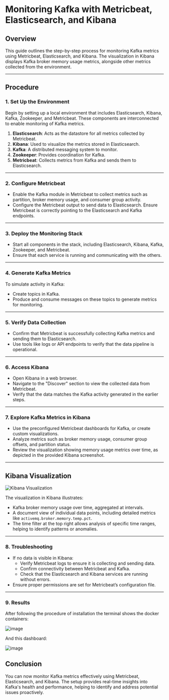 # **Monitoring Kafka with Metricbeat, Elasticsearch, and Kibana**

## **Overview**

This guide outlines the step-by-step process for monitoring Kafka metrics using Metricbeat, Elasticsearch, and Kibana. The visualization in Kibana displays Kafka broker memory usage metrics, alongside other metrics collected from the environment.

---

## **Procedure**

### **1. Set Up the Environment**

Begin by setting up a local environment that includes Elasticsearch, Kibana, Kafka, Zookeeper, and Metricbeat. These components are interconnected to enable monitoring of Kafka metrics.

1. **Elasticsearch**: Acts as the datastore for all metrics collected by Metricbeat.
2. **Kibana**: Used to visualize the metrics stored in Elasticsearch.
3. **Kafka**: A distributed messaging system to monitor.
4. **Zookeeper**: Provides coordination for Kafka.
5. **Metricbeat**: Collects metrics from Kafka and sends them to Elasticsearch.

---

### **2. Configure Metricbeat**

- Enable the Kafka module in Metricbeat to collect metrics such as partition, broker memory usage, and consumer group activity.
- Configure the Metricbeat output to send data to Elasticsearch. Ensure Metricbeat is correctly pointing to the Elasticsearch and Kafka endpoints.

---

### **3. Deploy the Monitoring Stack**

- Start all components in the stack, including Elasticsearch, Kibana, Kafka, Zookeeper, and Metricbeat.
- Ensure that each service is running and communicating with the others.

---

### **4. Generate Kafka Metrics**

To simulate activity in Kafka:
- Create topics in Kafka.
- Produce and consume messages on these topics to generate metrics for monitoring.

---

### **5. Verify Data Collection**

- Confirm that Metricbeat is successfully collecting Kafka metrics and sending them to Elasticsearch.
- Use tools like logs or API endpoints to verify that the data pipeline is operational.

---

### **6. Access Kibana**

- Open Kibana in a web browser.
- Navigate to the "Discover" section to view the collected data from Metricbeat.
- Verify that the data matches the Kafka activity generated in the earlier steps.

---

### **7. Explore Kafka Metrics in Kibana**

- Use the preconfigured Metricbeat dashboards for Kafka, or create custom visualizations.
- Analyze metrics such as broker memory usage, consumer group offsets, and partition status.
- Review the visualization showing memory usage metrics over time, as depicted in the provided Kibana screenshot.

---

## **Kibana Visualization**

![Kibana Visualization](attachment:file-7EaLqGGC2zZDUvNaKw2SqV)

The visualization in Kibana illustrates:
- Kafka broker memory usage over time, aggregated at intervals.
- A document view of individual data points, including detailed metrics like `activemq.broker.memory.temp.pct`.
- The time filter at the top right allows analysis of specific time ranges, helping to identify patterns or anomalies.

---

### **8. Troubleshooting**

- If no data is visible in Kibana:
  - Verify Metricbeat logs to ensure it is collecting and sending data.
  - Confirm connectivity between Metricbeat and Kafka.
  - Check that the Elasticsearch and Kibana services are running without errors.
- Ensure proper permissions are set for Metricbeat’s configuration file.

---
### **9. Results**
After following the procedure of installation the terminal shows the docker containers:

![image](https://github.com/user-attachments/assets/71cb5cf2-4586-472e-8c4c-cee384803525)

And this dashboard:

![image](https://github.com/user-attachments/assets/f696241f-33c1-4a54-b110-b139b05cbd1c)


## **Conclusion**

You can now monitor Kafka metrics effectively using Metricbeat, Elasticsearch, and Kibana. The setup provides real-time insights into Kafka's health and performance, helping to identify and address potential issues proactively.





